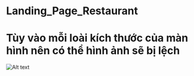 # Landing_Page_Restaurant

# Tùy vào mỗi loài kích thước của màn hình nên có thể hình ảnh sẽ bị lệch 

![Alt text](Landing-Page/public/assets/image/header/back-ground-header.png "Optional title")

